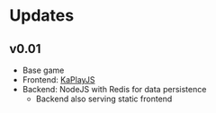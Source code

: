 # Updates

## v0.01

- Base game
- Frontend: [KaPlayJS](https://kaplayjs.com/)
- Backend: NodeJS with Redis for data persistence
    - Backend also serving static frontend
